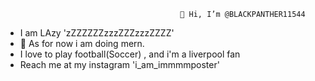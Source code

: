
                                                  
			                               👋 Hi, I’m @BLACKPANTHER11544


- I am LAzy 'zZZZZZZzzzZZZzzzZZZZ'
- 🌱 As for now i am doing mern. 
- I love to play football(Soccer) , and i'm a liverpool fan
- Reach me at my instagram 'i_am_immmmposter'

<!---
BLACKPANTHER11544/BLACKPANTHER11544 is a ✨ special ✨ repository because its `README.md` (this file) appears on your GitHub profile.
You can click the Preview link to take a look at your changes.
--->

